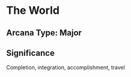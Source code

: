 # The World

## Arcana Type: Major

## Significance 

Completion, integration, accomplishment, travel
